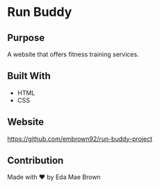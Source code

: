 # Run Buddy

## Purpose
A website that offers fitness training services.

## Built With
* HTML
* CSS

## Website
https://github.com/embrown92/run-buddy-project

## Contribution
Made with ❤️ by Eda Mae Brown
